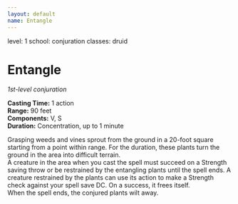 ```yaml
---
layout: default
name: Entangle
---
```

level: 1
school: conjuration
classes: druid

# Entangle 
_1st-level conjuration_ 

**Casting Time:** 1 action    
**Range:** 90 feet    
**Components:** V, S    
**Duration:** Concentration, up to 1 minute 

Grasping weeds and vines sprout from the ground in a 20-foot square starting from a point within range. For the duration, these plants turn the ground in the area into difficult terrain.    
A creature in the area when you cast the spell must succeed on a Strength saving throw or be restrained by the entangling plants until the spell ends. A creature restrained by the plants can use its action to make a Strength check against your spell save DC. On a success, it frees itself.    
When the spell ends, the conjured plants wilt away. 